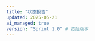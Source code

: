```yaml
---
title: "状态报告"
updated: 2025-05-21
ai_managed: true
version: "Sprint 1.0" # 初始版本
---
```


<!--
## 文档结构定义

### YAML Frontmatter:
- **title**: (String) 文档标题，固定为 "状态报告"。
- **updated**: (Date: YYYY-MM-DD) AI 自动更新的最后修改日期。
- **ai_managed**: (Boolean) 固定为 true，表示此文档由 AI 主要维护。
- **version**: (String) 项目的当前迭代版本号。AI 会根据项目管理工具或特定指令更新。

### 日志条目 (Log Entries)
Markdown H2 标题 (`## 日志条目 (Log Entries)`)。
此部分专注于记录项目实施过程中遇到的关键问题、采用的解决方案以及从中得到的经验反思。
使用 Markdown 表格展示，包含以下列：
- **时间戳 (Timestamp)**: (DateTime: YYYY-MM-DD HH:MM:SS) 日志条目的记录时间。
- **类型 (Type)**: (Enum) 日志的分类。AI 会根据信息来源和内容自动分类。
    - `Issue`: 记录开发过程中遇到的问题、Bug、环境故障等。
    - `Blocker`: 记录阻碍任务进展的严重问题。
    - `RiskIdentified`: 记录识别到的潜在项目风险。
    - `RiskMitigated`: 记录针对已识别风险采取的缓解措施及其效果。
    - `Learning`: 记录团队或个人在项目过程中的经验总结、技术学习、反思等。
- **任务ID (Task ID)**: (String, Optional) 如果日志条目与 `progress.md` 中的特定任务相关，则填写其任务ID。
- **摘要 (Summary)**: (String) 对日志内容的简明概括，例如“修复登录模块空指针异常”或“关于X技术选型的反思”。
- **详情 (Details)**: (String) 对日志内容的详细描述，应包含：
    - **问题描述** (针对 `Issue`, `Blocker`): 清晰描述遇到的问题。
    - **解决方案/尝试过程** (针对 `Issue`, `Blocker`): 记录如何解决问题，包括尝试过的方法。
    - **根本原因分析** (可选，针对 `Issue`, `Blocker`): 对问题产生原因的分析。
    - **经验与反思** (针对 `Learning` 或其他类型中的反思部分): 从事件中学到的经验教训。
    - **风险描述与缓解措施** (针对 `RiskIdentified`, `RiskMitigated`): 详细说明风险内容和应对策略。
- **记录人 (Author)**: (String) 日志条目的记录者，例如 "@developerA" 或 "AI Assistant"。

*类型说明: Issue (问题), Blocker (阻塞), RiskIdentified (风险识别), RiskMitigated (风险缓解), Learning (经验反思)*

### 关键决策 (Key Decisions)
Markdown H2 标题 (`## 关键决策 (Key Decisions)`)。
记录项目中的重要决策，特别是那些对技术方向、架构或关键功能实现有重大影响的决策。
使用 Markdown 列表展示，每个条目应包含：
- **日期 (YYYY-MM-DD)**: 决策作出的日期。
- **决策内容**: 简述决策事项及其理由。
- **关联日志**: (String, Optional) 指向“日志条目”中对应的详细记录的时间戳或ID，便于追溯背景和讨论过程。

### 阻塞与风险 (Blockers & Risks)
Markdown H2 标题 (`## 阻塞与风险 (Blockers & Risks)`)。
集中管理当前遇到的阻塞性问题和已识别的潜在风险。
分为“当前阻塞”和“潜在风险”两部分，均使用 Markdown 列表展示：
- **当前阻塞**:
    - [任务ID或问题描述]: 阻塞详情 (负责人: @xxx, 预计解决: YYYY-MM-DD, 影响: ...)
- **潜在风险**:
    - 风险描述 (可能性: 高/中/低, 影响程度: 高/中/低, 缓解措施: xxx, 负责人: @yyy)

### 经验与反思 (Learnings & Reflections)
Markdown H2 标题 (`## 经验与反思 (Learnings & Reflections)`)。
汇总项目过程中的重要经验教训和反思总结，特别是那些可以指导未来工作的洞见。
使用 Markdown 列表记录，鼓励深入分析和提炼。
-->
